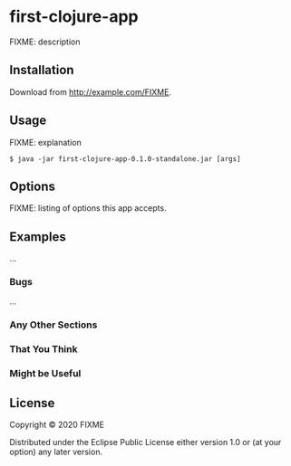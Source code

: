 # first-clojure-app

FIXME: description

## Installation

Download from http://example.com/FIXME.

## Usage

FIXME: explanation

    $ java -jar first-clojure-app-0.1.0-standalone.jar [args]

## Options

FIXME: listing of options this app accepts.

## Examples

...

### Bugs

...

### Any Other Sections
### That You Think
### Might be Useful

## License

Copyright © 2020 FIXME

Distributed under the Eclipse Public License either version 1.0 or (at
your option) any later version.
